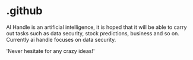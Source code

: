 # .github
AI Handle is an artificial intelligence, it is hoped that it will be able to carry out tasks such as data security, stock predictions, business and so on. Currently ai handle focuses on data security.

'Never hesitate for any crazy ideas!'
